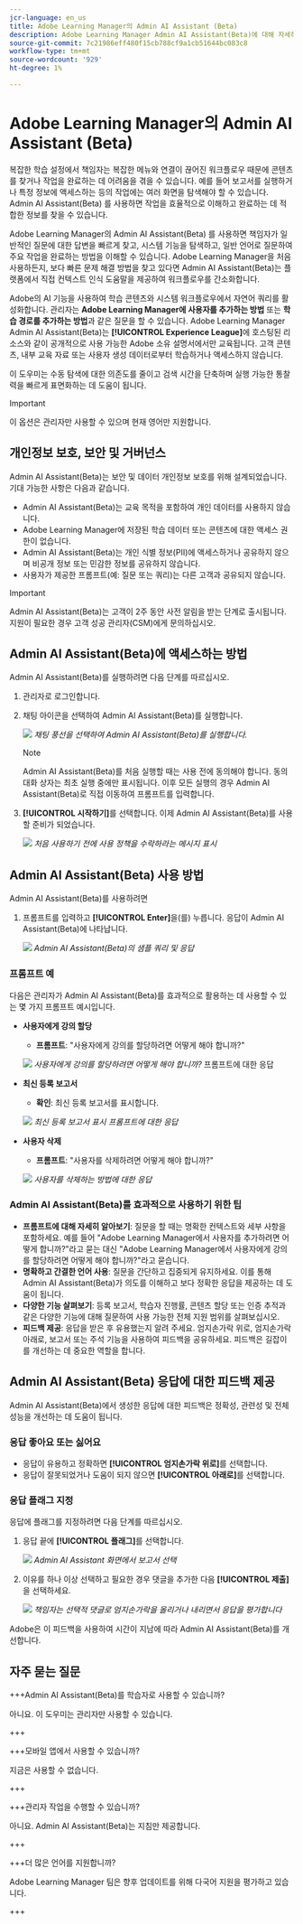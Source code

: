 ```yaml
---
jcr-language: en_us
title: Adobe Learning Manager의 Admin AI Assistant (Beta)
description: Adobe Learning Manager Admin AI Assistant(Beta)에 대해 자세히 알아보기
source-git-commit: 7c21986eff480f15cb788cf9a1cb51644bc083c8
workflow-type: tm+mt
source-wordcount: '929'
ht-degree: 1%

---
```



# Adobe Learning Manager의 Admin AI Assistant (Beta)

복잡한 학습 설정에서 책임자는 복잡한 메뉴와 연결이 끊어진 워크플로우 때문에 콘텐츠를 찾거나 작업을 완료하는 데 어려움을 겪을 수 있습니다. 예를 들어 보고서를 실행하거나 특정 정보에 액세스하는 등의 작업에는 여러 화면을 탐색해야 할 수 있습니다. Admin AI Assistant(Beta) 를 사용하면 작업을 효율적으로 이해하고 완료하는 데 적합한 정보를 찾을 수 있습니다.

Adobe Learning Manager의 Admin AI Assistant(Beta) 를 사용하면 책임자가 일반적인 질문에 대한 답변을 빠르게 찾고, 시스템 기능을 탐색하고, 일반 언어로 질문하여 주요 작업을 완료하는 방법을 이해할 수 있습니다. Adobe Learning Manager을 처음 사용하든지, 보다 빠른 문제 해결 방법을 찾고 있다면 Admin AI Assistant(Beta)는 플랫폼에서 직접 컨텍스트 인식 도움말을 제공하여 워크플로우를 간소화합니다.

Adobe의 AI 기능을 사용하여 학습 콘텐츠와 시스템 워크플로우에서 자연어 쿼리를 활성화합니다.  관리자는 **Adobe Learning Manager에 사용자를 추가하는 방법** 또는 **학습 경로를 추가하는 방법**&#x200B;과 같은 질문을 할 수 있습니다. Adobe Learning Manager Admin AI Assistant(Beta)는 **[!UICONTROL Experience League]**&#x200B;에 호스팅된 리소스와 같이 공개적으로 사용 가능한 Adobe 소유 설명서에서만 교육됩니다. 고객 콘텐츠, 내부 교육 자료 또는 사용자 생성 데이터로부터 학습하거나 액세스하지 않습니다.

이 도우미는 수동 탐색에 대한 의존도를 줄이고 검색 시간을 단축하며 실행 가능한 통찰력을 빠르게 표면화하는 데 도움이 됩니다.

<!--## Key benefits

* Perform common administrator tasks faster with conversational guidance.
* Get instant answers without browsing through extensive menus.
* Gain real-time insights and step-by-step guidance for administrative workflows.-->


>[!IMPORTANT]
>
>이 옵션은 관리자만 사용할 수 있으며 현재 영어만 지원합니다.

## 개인정보 보호, 보안 및 거버넌스

Admin AI Assistant(Beta)는 보안 및 데이터 개인정보 보호를 위해 설계되었습니다. 기대 가능한 사항은 다음과 같습니다.

* Admin AI Assistant(Beta)는 교육 목적을 포함하여 개인 데이터를 사용하지 않습니다.
* Adobe Learning Manager에 저장된 학습 데이터 또는 콘텐츠에 대한 액세스 권한이 없습니다.
* Admin AI Assistant(Beta)는 개인 식별 정보(PII)에 액세스하거나 공유하지 않으며 비공개 정보 또는 민감한 정보를 공유하지 않습니다.
* 사용자가 제공한 프롬프트(예: 질문 또는 쿼리)는 다른 고객과 공유되지 않습니다.

>[!IMPORTANT]
>
>Admin AI Assistant(Beta)는 고객이 2주 동안 사전 알림을 받는 단계로 출시됩니다. 지원이 필요한 경우 고객 성공 관리자(CSM)에게 문의하십시오.

## Admin AI Assistant(Beta)에 액세스하는 방법

Admin AI Assistant(Beta)를 실행하려면 다음 단계를 따르십시오.

1. 관리자로 로그인합니다.
2. 채팅 아이콘을 선택하여 Admin AI Assistant(Beta)를 실행합니다.

   ![](assets/alm-ai-assistant.png)
   _채팅 풍선을 선택하여 Admin AI Assistant(Beta)를 실행합니다._

   >[!NOTE]
   >
   >Admin AI Assistant(Beta)를 처음 실행할 때는 사용 전에 동의해야 합니다. 동의 대화 상자는 최초 실행 중에만 표시됩니다. 이후 모든 실행의 경우 Admin AI Assistant(Beta)로 직접 이동하여 프롬프트를 입력합니다.

3. **[!UICONTROL 시작하기]**&#x200B;를 선택합니다. 이제 Admin AI Assistant(Beta)를 사용할 준비가 되었습니다.

   ![](assets/get-started-ai.jpg)
   _처음 사용하기 전에 사용 정책을 수락하라는 메시지 표시_

## Admin AI Assistant(Beta) 사용 방법

Admin AI Assistant(Beta)를 사용하려면

1. 프롬프트를 입력하고 **[!UICONTROL Enter]**&#x200B;을(를) 누릅니다. 응답이 Admin AI Assistant(Beta)에 나타납니다.

   ![](assets/enter-a-prompt.png)
   _Admin AI Assistant(Beta)의 샘플 쿼리 및 응답_

### 프롬프트 예

다음은 관리자가 Admin AI Assistant(Beta)를 효과적으로 활용하는 데 사용할 수 있는 몇 가지 프롬프트 예시입니다.

* **사용자에게 강의 할당**
   * **프롬프트**: &quot;사용자에게 강의를 할당하려면 어떻게 해야 합니까?&quot;

  ![](assets/prompt-1.png)
  _사용자에게 강의를 할당하려면 어떻게 해야 합니까?_ 프롬프트에 대한 응답

* **최신 등록 보고서**
   * **확인**: 최신 등록 보고서를 표시합니다.

  ![](assets/prompt-2.png)
  _최신 등록 보고서 표시 프롬프트에 대한 응답_

* **사용자 삭제**
   * **프롬프트**: &quot;사용자를 삭제하려면 어떻게 해야 합니까?&quot;

  ![](assets/prompt-3.png)
  _사용자를 삭제하는 방법에 대한 응답_

### Admin AI Assistant(Beta)를 효과적으로 사용하기 위한 팁

* **프롬프트에 대해 자세히 알아보기**: 질문을 할 때는 명확한 컨텍스트와 세부 사항을 포함하세요. 예를 들어 &quot;Adobe Learning Manager에서 사용자를 추가하려면 어떻게 합니까?&quot;라고 묻는 대신 &quot;Adobe Learning Manager에서 사용자에게 강의를 할당하려면 어떻게 해야 합니까?&quot;라고 묻습니다.
* **명확하고 간결한 언어 사용**: 질문을 간단하고 집중되게 유지하세요. 이를 통해 Admin AI Assistant(Beta)가 의도를 이해하고 보다 정확한 응답을 제공하는 데 도움이 됩니다.
* **다양한 기능 살펴보기**: 등록 보고서, 학습자 진행률, 콘텐츠 할당 또는 인증 추적과 같은 다양한 기능에 대해 질문하여 사용 가능한 전체 지원 범위를 살펴보십시오.
* **피드백 제공**: 응답을 받은 후 유용했는지 알려 주세요. 엄지손가락 위로, 엄지손가락 아래로, 보고서 또는 주석 기능을 사용하여 피드백을 공유하세요. 피드백은 길잡이를 개선하는 데 중요한 역할을 합니다.


## Admin AI Assistant(Beta) 응답에 대한 피드백 제공

Admin AI Assistant(Beta)에서 생성한 응답에 대한 피드백은 정확성, 관련성 및 전체 성능을 개선하는 데 도움이 됩니다.

### 응답 좋아요 또는 싫어요

* 응답이 유용하고 정확하면 **[!UICONTROL 엄지손가락 위로]**&#x200B;를 선택합니다.
* 응답이 잘못되었거나 도움이 되지 않으면 **[!UICONTROL 아래로]**&#x200B;를 선택합니다.

### 응답 플래그 지정

응답에 플래그를 지정하려면 다음 단계를 따르십시오.

1. 응답 끝에 **[!UICONTROL 플래그]**&#x200B;를 선택합니다.

   ![](assets/report-response.png)
   _Admin AI Assistant 화면에서 보고서 선택_

2. 이유를 하나 이상 선택하고 필요한 경우 댓글을 추가한 다음 **[!UICONTROL 제출]**&#x200B;을 선택하세요.

   ![](assets/select-submit.png)
   _책임자는 선택적 댓글로 엄지손가락을 올리거나 내리면서 응답을 평가합니다_

Adobe은 이 피드백을 사용하여 시간이 지남에 따라 Admin AI Assistant(Beta)를 개선합니다.

## 자주 묻는 질문

+++Admin AI Assistant(Beta)를 학습자로 사용할 수 있습니까?

아니요. 이 도우미는 관리자만 사용할 수 있습니다.

+++

+++모바일 앱에서 사용할 수 있습니까?

지금은 사용할 수 없습니다.

+++

+++관리자 작업을 수행할 수 있습니까?

아니요. Admin AI Assistant(Beta)는 지침만 제공합니다.

+++

+++더 많은 언어를 지원합니까?

Adobe Learning Manager 팀은 향후 업데이트를 위해 다국어 지원을 평가하고 있습니다.

+++
